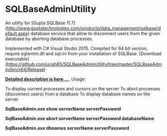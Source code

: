# SQLBaseAdminUtility

An utility for [Gupta SQLBase 11.7] (http://www.guptatechnologies.com/products/data_management/sqlbase/default.aspx) database service that allow to disconnect users from the given database by aborting database processes.

Implemented with C# Visual Studio 2015. Compiled for 64 bit version, require sqlwntm.dll  and sql.ini from your installation of SQLBase. [Download executable] (https://github.com/uriah65/SQLBaseAdminUtility/tree/master/SQLBaseAdmin/bin/x64/Release)

**[Detailed description is here ...](https://victorscode.wordpress.com/2015/03/29/sqlbase-11-and-c-admin-utility/)**. Usage:



To display current processes and cursors on the server
To abort processes (disconnect users) from a database
To display database names on the server


 **SqlBaseAdmin.exe  show    serverName  serverPassword**

 **SqlBaseAdmin.exe  abort   serverName  serverPassword    databaseName** 

 **SqlBaseAdmin.exe  dbnames serverName  serverPassword**
